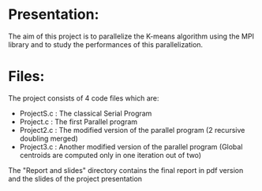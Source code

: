 # Presentation:
The aim of this project is to parallelize the K-means algorithm using the MPI library and to study the performances of this parallelization.

# Files:
The project consists of 4 code files which are:
- ProjectS.c : The classical Serial Program
- Project.c : The first Parallel program
- Project2.c : The modified version of the parallel program (2 recursive doubling merged)
- Project3.c : Another modified version of the parallel program (Global centroids are computed only in one iteration out of two)
	
The "Report and slides" directory contains the final report in pdf version and the slides of the project presentation
